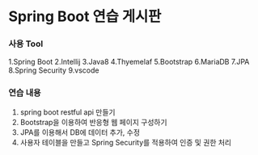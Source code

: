 # Spring Boot 연습 게시판


### 사용 Tool
1.Spring Boot
2.Intellij
3.Java8
4.Thyemelaf
5.Bootstrap
6.MariaDB
7.JPA
8.Spring Security
9.vscode


### 연습 내용
1. spring boot restful api 만들기
2. Bootstrap을 이용하여 반응형 웹 페이지 구성하기
3. JPA를 이용해서 DB에 데이터 추가, 수정
4. 사용자 테이블을 만들고 Spring Security를 적용하여 인증 및 권한 처리


